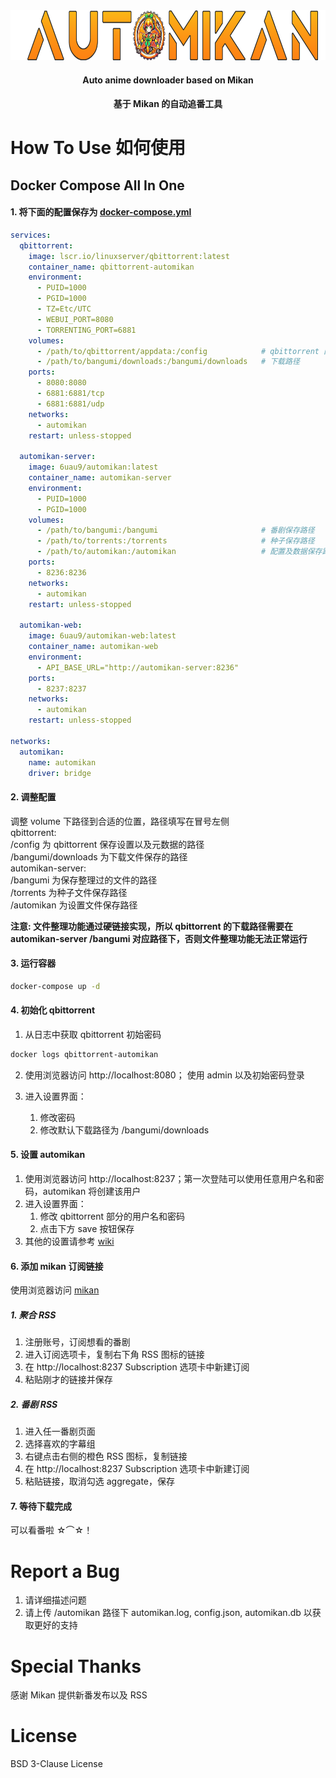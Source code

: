 <div align="center">
  <a href="https://github.com/6U-U9/automikan/readme.md">
    <img src="documents/images/logo.png" alt="Logo" height="80">
  </a>
  <h4 align="center">Auto anime downloader based on Mikan</h4>
  <h4 align="center">基于 Mikan 的自动追番工具</h4>
</div>

# How To Use 如何使用
## Docker Compose All In One
#### 1. 将下面的配置保存为 [docker-compose.yml](documents/docker-compose-all-in-one.yml)
```yml
services:
  qbittorrent:
    image: lscr.io/linuxserver/qbittorrent:latest
    container_name: qbittorrent-automikan
    environment:
      - PUID=1000
      - PGID=1000
      - TZ=Etc/UTC
      - WEBUI_PORT=8080
      - TORRENTING_PORT=6881
    volumes:
      - /path/to/qbittorrent/appdata:/config            # qbittorrent 配置保存路径
      - /path/to/bangumi/downloads:/bangumi/downloads   # 下载路径
    ports:
      - 8080:8080
      - 6881:6881/tcp
      - 6881:6881/udp
    networks:
      - automikan
    restart: unless-stopped

  automikan-server:
    image: 6uau9/automikan:latest
    container_name: automikan-server
    environment:
      - PUID=1000
      - PGID=1000
    volumes:
      - /path/to/bangumi:/bangumi                       # 番剧保存路径
      - /path/to/torrents:/torrents                     # 种子保存路径
      - /path/to/automikan:/automikan                   # 配置及数据保存路径
    ports:
      - 8236:8236
    networks:
      - automikan
    restart: unless-stopped

  automikan-web:
    image: 6uau9/automikan-web:latest
    container_name: automikan-web
    environment:
      - API_BASE_URL="http://automikan-server:8236"
    ports:
      - 8237:8237
    networks:
      - automikan
    restart: unless-stopped

networks:
  automikan:
    name: automikan
    driver: bridge
```
#### 2. 调整配置  
调整 volume 下路径到合适的位置，路径填写在冒号左侧  
qbittorrent:  
    /config 为 qbittorrent 保存设置以及元数据的路径  
    /bangumi/downloads 为下载文件保存的路径  
automikan-server:  
    /bangumi 为保存整理过的文件的路径  
    /torrents 为种子文件保存路径  
    /automikan 为设置文件保存路径  

**注意: 文件整理功能通过硬链接实现，所以 qbittorrent 的下载路径需要在 automikan-server /bangumi 对应路径下，否则文件整理功能无法正常运行**

#### 3. 运行容器
```sh
docker-compose up -d
```

#### 4. 初始化 qbittorrent  
1. 从日志中获取 qbittorrent 初始密码
```sh
docker logs qbittorrent-automikan  
```  
2. 使用浏览器访问 http://localhost:8080； 使用 admin 以及初始密码登录

3. 进入设置界面：  
    1. 修改密码  
    2. 修改默认下载路径为 /bangumi/downloads

#### 5. 设置 automikan  
1. 使用浏览器访问 http://localhost:8237；第一次登陆可以使用任意用户名和密码，automikan 将创建该用户
2. 进入设置界面：
    1. 修改 qbittorrent 部分的用户名和密码
    2. 点击下方 save 按钮保存
3. 其他的设置请参考 [wiki]()

#### 6. 添加 mikan 订阅链接 
使用浏览器访问 [mikan](https://mikanime.tv/)
##### 1. 聚合 RSS
1. 注册账号，订阅想看的番剧
2. 进入订阅选项卡，复制右下角 RSS 图标的链接
3. 在 http://localhost:8237 Subscription 选项卡中新建订阅
4. 粘贴刚才的链接并保存
##### 2. 番剧 RSS
1. 进入任一番剧页面
2. 选择喜欢的字幕组
3. 右键点击右侧的橙色 RSS 图标，复制链接
4. 在 http://localhost:8237 Subscription 选项卡中新建订阅 
5. 粘贴链接，取消勾选 aggregate，保存  

#### 7. 等待下载完成  
可以看番啦 ☆⌒☆！

# Report a Bug
1. 请详细描述问题
2. 请上传 /automikan 路径下 automikan.log, config.json, automikan.db 以获取更好的支持

# Special Thanks
感谢 Mikan 提供新番发布以及 RSS

# License
BSD 3-Clause License